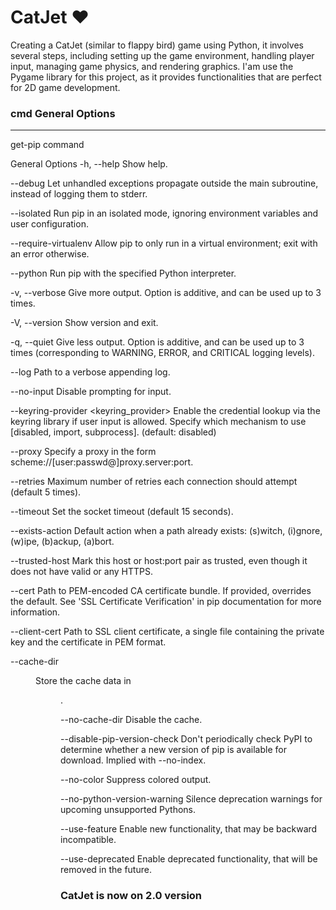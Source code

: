 # CatJet ❤️
Creating a CatJet (similar to flappy bird) game using Python, it involves several steps, including setting up the game environment, handling player input, managing game physics, and rendering graphics. I'am use the Pygame library for this project, as it provides functionalities that are perfect for 2D game development.

### cmd General Options 
<hr>
get-pip command

General Options
  -h, --help                  Show help.
  
  --debug                     Let unhandled exceptions propagate outside the main subroutine, instead of logging them
                              to stderr.
                              
  --isolated                  Run pip in an isolated mode, ignoring environment variables and user configuration.
  
  --require-virtualenv        Allow pip to only run in a virtual environment; exit with an error otherwise.
  
  --python <python>           Run pip with the specified Python interpreter.

  -v, --verbose               Give more output. Option is additive, and can be used up to 3 times.
  
  -V, --version               Show version and exit.
  
  -q, --quiet                 Give less output. Option is additive, and can be used up to 3 times (corresponding to
                              WARNING, ERROR, and CRITICAL logging levels).
                              
  --log <path>                Path to a verbose appending log.
  
  --no-input                  Disable prompting for input.
  
  --keyring-provider <keyring_provider>
                              Enable the credential lookup via the keyring library if user input is allowed. Specify
                              which mechanism to use [disabled, import, subprocess]. (default: disabled)
                              
  --proxy <proxy>             Specify a proxy in the form scheme://[user:passwd@]proxy.server:port.
  
  --retries <retries>         Maximum number of retries each connection should attempt (default 5 times).
  
  --timeout <sec>             Set the socket timeout (default 15 seconds).
  
  --exists-action <action>    Default action when a path already exists: (s)witch, (i)gnore, (w)ipe, (b)ackup,
                              (a)bort.
                              
  --trusted-host <hostname>   Mark this host or host:port pair as trusted, even though it does not have valid or any
                              HTTPS.
                              
  --cert <path>               Path to PEM-encoded CA certificate bundle. If provided, overrides the default. See 'SSL
                              Certificate Verification' in pip documentation for more information.
                              
  --client-cert <path>        Path to SSL client certificate, a single file containing the private key and the
                              certificate in PEM format.
                              
  --cache-dir <dir>           Store the cache data in <dir>.
  
  --no-cache-dir              Disable the cache.
  
  --disable-pip-version-check
                              Don't periodically check PyPI to determine whether a new version of pip is available for
                              download. Implied with --no-index.
                              
  --no-color                  Suppress colored output.
  
  --no-python-version-warning
                              Silence deprecation warnings for upcoming unsupported Pythons.
                              
  --use-feature <feature>     Enable new functionality, that may be backward incompatible.
  
  --use-deprecated <feature>  Enable deprecated functionality, that will be removed in the future.

  ### CatJet is now on 2.0 version
